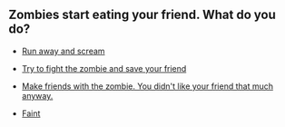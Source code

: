 ## Zombies start eating your friend. What do you do?

* [Run away and scream](./right-door-results/right-door-result1.md)

* [Try to fight the zombie and save your friend](./right-door-results/right-door-result2.md)

* [Make friends with the zombie. You didn't like your friend that much anyway.](./right-door-results/right-door-result3.md)

* [Faint](./right-door-results/right-door-result4.md)